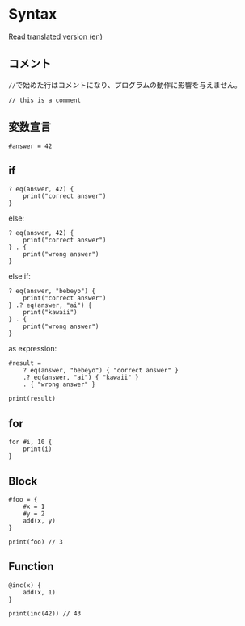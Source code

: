 # Syntax

[Read translated version (en)](./translations/en/docs/syntax.md)

## コメント
`//`で始めた行はコメントになり、プログラムの動作に影響を与えません。

```
// this is a comment
```

## 変数宣言
```
#answer = 42
```

## if
```
? eq(answer, 42) {
	print("correct answer")
}
```

else:
```
? eq(answer, 42) {
	print("correct answer")
} . {
	print("wrong answer")
}
```

else if:
```
? eq(answer, "bebeyo") {
	print("correct answer")
} .? eq(answer, "ai") {
	print("kawaii")
} . {
	print("wrong answer")
}
```

as expression:
```
#result =
	? eq(answer, "bebeyo") { "correct answer" }
	.? eq(answer, "ai") { "kawaii" }
	. { "wrong answer" }

print(result)
```

## for
```
for #i, 10 {
	print(i)
}
```

## Block
```
#foo = {
	#x = 1
	#y = 2
	add(x, y)
}

print(foo) // 3
```

## Function
```
@inc(x) {
	add(x, 1)
}

print(inc(42)) // 43
```
